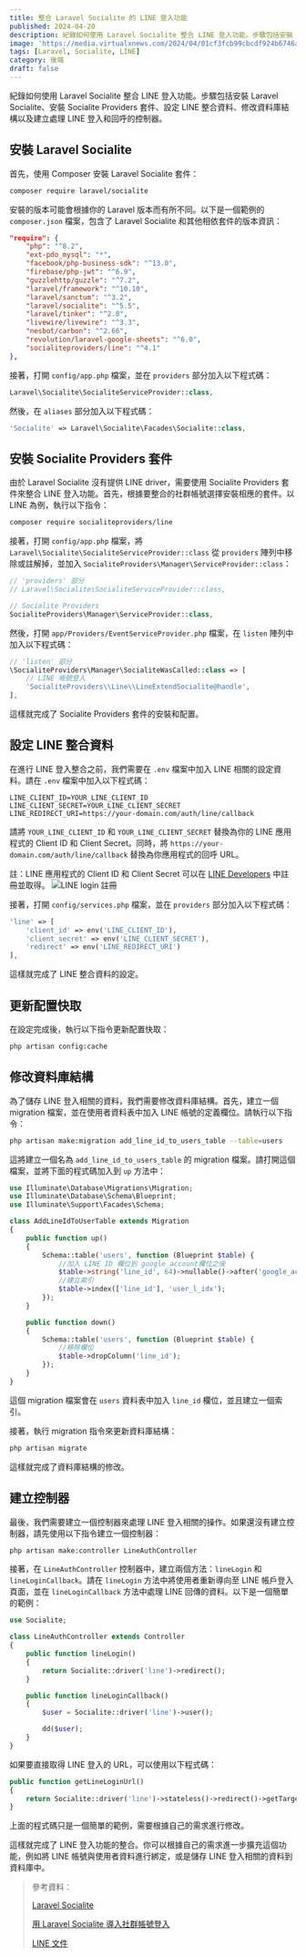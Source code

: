 ```yaml
---
title: 整合 Laravel Socialite 的 LINE 登入功能
published: 2024-04-20
description: 紀錄如何使用 Laravel Socialite 整合 LINE 登入功能。步驟包括安裝 Laravel Socialite、安裝 Socialite Providers 套件、設定 LINE 整合資料、修改資料庫結構以及建立處理 LINE 登入和回呼的控制器。
image: 'https://media.virtualxnews.com/2024/04/01cf3fcb99cbcdf924b6746aa8524589.png'
tags: [Laravel, Socialite, LINE]
category: 後端
draft: false
---
```


紀錄如何使用 Laravel Socialite 整合 LINE 登入功能。步驟包括安裝 Laravel Socialite、安裝 Socialite Providers 套件、設定 LINE 整合資料、修改資料庫結構以及建立處理 LINE 登入和回呼的控制器。

## 安裝 Laravel Socialite

首先，使用 Composer 安裝 Laravel Socialite 套件：

```bash
composer require laravel/socialite
```

安裝的版本可能會根據你的 Laravel 版本而有所不同。以下是一個範例的 `composer.json` 檔案，包含了 Laravel Socialite 和其他相依套件的版本資訊：

```json
"require": {
    "php": "^8.2",
    "ext-pdo_mysql": "*",
    "facebook/php-business-sdk": "^13.0",
    "firebase/php-jwt": "^6.9",
    "guzzlehttp/guzzle": "^7.2",
    "laravel/framework": "^10.10",
    "laravel/sanctum": "^3.2",
    "laravel/socialite": "^5.5",
    "laravel/tinker": "^2.8",
    "livewire/livewire": "^3.3",
    "nesbot/carbon": "^2.66",
    "revolution/laravel-google-sheets": "^6.0",
    "socialiteproviders/line": "^4.1"
},
```

接著，打開 `config/app.php` 檔案，並在 `providers` 部分加入以下程式碼：

```php
Laravel\Socialite\SocialiteServiceProvider::class,
```

然後，在 `aliases` 部分加入以下程式碼：

```php
'Socialite' => Laravel\Socialite\Facades\Socialite::class,
```

## 安裝 Socialite Providers 套件

由於 Laravel Socialite 沒有提供 LINE driver，需要使用 Socialite Providers 套件來整合 LINE 登入功能。首先，根據要整合的社群帳號選擇安裝相應的套件。以 LINE 為例，執行以下指令：

```bash
composer require socialiteproviders/line
```

接著，打開 `config/app.php` 檔案，將 `Laravel\Socialite\SocialiteServiceProvider::class` 從 `providers` 陣列中移除或註解掉，並加入 `SocialiteProviders\Manager\ServiceProvider::class`：

```php
// 'providers' 部分
// Laravel\Socialite\SocialiteServiceProvider::class,

// Socialite Providers
SocialiteProviders\Manager\ServiceProvider::class,
```

然後，打開 `app/Providers/EventServiceProvider.php` 檔案，在 `listen` 陣列中加入以下程式碼：

```php
// 'listen' 部分
\SocialiteProviders\Manager\SocialiteWasCalled::class => [
    // LINE 帳號登入
    'SocialiteProviders\\Line\\LineExtendSocialite@handle',
],
```

這樣就完成了 Socialite Providers 套件的安裝和配置。

## 設定 LINE 整合資料

在進行 LINE 登入整合之前，我們需要在 `.env` 檔案中加入 LINE 相關的設定資料。請在 `.env` 檔案中加入以下程式碼：

```plaintext
LINE_CLIENT_ID=YOUR_LINE_CLIENT_ID
LINE_CLIENT_SECRET=YOUR_LINE_CLIENT_SECRET
LINE_REDIRECT_URI=https://your-domain.com/auth/line/callback
```

請將 `YOUR_LINE_CLIENT_ID` 和 `YOUR_LINE_CLIENT_SECRET` 替換為你的 LINE 應用程式的 Client ID 和 Client Secret。同時，將 `https://your-domain.com/auth/line/callback` 替換為你應用程式的回呼 URL。

註：LINE 應用程式的 Client ID 和 Client Secret 可以在 [LINE Developers](https://developers.line.biz/en/) 中註冊並取得。
![LINE login 註冊](https://media.virtualxnews.com/2024/04/d53c62a008b7214608f1df81ab100ac5.png)

接著，打開 `config/services.php` 檔案，並在 `providers` 部分加入以下程式碼：

```php
'line' => [
    'client_id' => env('LINE_CLIENT_ID'),
    'client_secret' => env('LINE_CLIENT_SECRET'),
    'redirect' => env('LINE_REDIRECT_URI')
],
```

這樣就完成了 LINE 整合資料的設定。

## 更新配置快取

在設定完成後，執行以下指令更新配置快取：

```bash
php artisan config:cache
```

## 修改資料庫結構

為了儲存 LINE 登入相關的資料，我們需要修改資料庫結構。首先，建立一個 migration 檔案，並在使用者資料表中加入 LINE 帳號的定義欄位。請執行以下指令：

```bash
php artisan make:migration add_line_id_to_users_table --table=users
```

這將建立一個名為 `add_line_id_to_users_table` 的 migration 檔案。請打開這個檔案，並將下面的程式碼加入到 `up` 方法中：

```php
use Illuminate\Database\Migrations\Migration;
use Illuminate\Database\Schema\Blueprint;
use Illuminate\Support\Facades\Schema;

class AddLineIdToUserTable extends Migration
{
    public function up()
    {
        Schema::table('users', function (Blueprint $table) {
            //加入 LINE ID 欄位到 google_account欄位之後
            $table->string('line_id', 64)->nullable()->after('google_account');
            //建立索引
            $table->index(['line_id'], 'user_l_idx');
        });
    }

    public function down()
    {
        Schema::table('users', function (Blueprint $table) {
            //移除欄位
            $table->dropColumn('line_id');
        });
    }
}
```

這個 migration 檔案會在 `users` 資料表中加入 `line_id` 欄位，並且建立一個索引。

接著，執行 migration 指令來更新資料庫結構：

```bash
php artisan migrate
```

這樣就完成了資料庫結構的修改。

## 建立控制器

最後，我們需要建立一個控制器來處理 LINE 登入相關的操作。如果還沒有建立控制器，請先使用以下指令建立一個控制器：

```bash
php artisan make:controller LineAuthController
```

接著，在 `LineAuthController` 控制器中，建立兩個方法：`lineLogin` 和 `lineLoginCallback`。請在 `lineLogin` 方法中將使用者重新導向至 LINE 帳戶登入頁面，並在 `lineLoginCallback` 方法中處理 LINE 回傳的資料。以下是一個簡單的範例：

```php
use Socialite;

class LineAuthController extends Controller
{
    public function lineLogin()
    {
        return Socialite::driver('line')->redirect();
    }

    public function lineLoginCallback()
    {
        $user = Socialite::driver('line')->user();

        dd($user);
    }
}
```

如果要直接取得 LINE 登入的 URL，可以使用以下程式碼：

```php
public function getLineLoginUrl()
{
    return Socialite::driver('line')->stateless()->redirect()->getTargetUrl();
}
```

上面的程式碼只是一個簡單的範例，需要根據自己的需求進行修改。

這樣就完成了 LINE 登入功能的整合。你可以根據自己的需求進一步擴充這個功能，例如將 LINE 帳號與使用者資料進行綁定，或是儲存 LINE 登入相關的資料到資料庫中。

> 參考資料：
> 
> [Laravel Socialite](https://laravel.com/docs/11.x/socialite)
> 
> [用 Laravel Socialite 導入社群帳號登入](https://abo.tw/articles/laravel/user-laravel-socialite-for-social-login)
> 
> [LINE 文件](https://developers.line.biz/en/docs/line-login/overview/)
